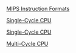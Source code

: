 [MIPS Instruction Formats](https://en.wikibooks.org/wiki/MIPS_Assembly/Instruction_Formats)

[Single-Cycle CPU](http://courses.cs.washington.edu/courses/cse378/09wi/lectures/lec08.pdf)

[Single-Cycle CPU](http://www.cs.columbia.edu/~sedwards/classes/2012/3827-fall/mips-uarch.pdf)

[Multi-Cycle CPU](https://www.cise.ufl.edu/~mssz/CompOrg/CDA-proc.html)  
